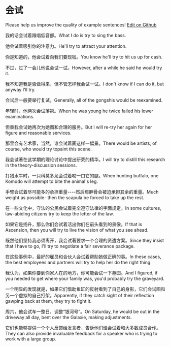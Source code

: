 # 会试

Please help us improve the quality of example sentences! [Edit on Github](https://github.com/jiyushe/jiyu-example-sentence-source/blob/main/chinese/huishi.md)

<p><span class="chinese">我的话会试着跟唱低音部。</span><span class="english">What I do is try to sing the bass.</span></p>

<p><span class="chinese">他会试着吸引你的注意力。</span><span class="english">He'll try to attract your attention.</span></p>

<p><span class="chinese">你是知道的，他会试着向我们要现钱。</span><span class="english">You know he'll try to hit us up for cash.</span></p>

<p><span class="chinese">不过，过了一会儿他说会试一试。</span><span class="english">However, after a while he said he would try it.</span></p>

<p><span class="chinese">我不知道我是否做得来，但不管怎样我会试一试。</span><span class="english">I don't know if I can do it, but anyway I'll try.</span></p>

<p><span class="chinese">会试后一般要举行复试。</span><span class="english">Generally, all of the gongshis would be reexamined.</span></p>

<p><span class="chinese">年轻时，他两次会试落第。</span><span class="english">When he was young he twice failed his lower examinations.</span></p>

<p><span class="chinese">但重我会试她再次为她图和合理的服务。</span><span class="english">But I will re-try her again for her figure and reasonable services.</span></p>

<p><span class="chinese">那里会有艺术家，当然，谁会试着画这样一幅景。</span><span class="english">There would be artists, of course, who would try topaint this scene.</span></p>

<p><span class="chinese">我会试著在这学期的理论讨论中提出研究的精华。</span><span class="english">I will try to distill this research in the theory-discussion sessions.</span></p>

<p><span class="chinese">打猎水牛时，一只科莫多龙会试着咬一口它的腿。</span><span class="english">When hunting buffalo, one Komodo will attempt to bite the animal's leg.</span></p>

<p><span class="chinese">手臂会试着尽可能多的承担重量----然后肩胛骨会被迫承担其余的重量。</span><span class="english">Much weight as possible- then the scapula be forced to take up the rest.</span></p>

<p><span class="chinese">在一些文化中，守法的公民会试着完全遵守法律的字面规定。</span><span class="english">In some cultures, law-abiding citizens try to keep the letter of the law.</span></p>

<p><span class="chinese">如果它是扬升，那么你们会试着活出你们在前头看到的景像。</span><span class="english">If that is Ascension, then you will try to live the vision of what you see ahead.</span></p>

<p><span class="chinese">既然他们坚持我必须离开，我会试著要求一个合理的资遣方案。</span><span class="english">Since they insist that I have to go, I'll try to negotiate a fair severance package.</span></p>

<p><span class="chinese">在这些事例中，最好的雇员和合伙人会试着帮助她做正确的事。</span><span class="english">In these cases, the best employees and partners will try to help her do the right thing.</span></p>

<p><span class="chinese">我认为，如果你要到你家人在的地方，你可能会试一下墓园。</span><span class="english">And I figured, if you needed to get where your family was, you'd probably try the graveyard.</span></p>

<p><span class="chinese">一个明显的发现就是，如果它们借助鱼缸的反射看到了自己的身影，它们会试图和另一个虚拟的自己打架。</span><span class="english">Apparently, if they catch sight of their reflection gawping back at them, they try to fight it.</span></p>

<p><span class="chinese">周六，他会试车一整日，调整“银河号”。</span><span class="english">On Saturday, he would be out in the driveway all day, bent over the Galaxie, making adjustments.</span></p>

<p><span class="chinese">它们也能够提供一个个人反馈给发言者，告诉他们谁会试着和大多数成员合作。</span><span class="english">They can also provide invaluable feedback for a speaker who is trying to work with a large group.</span></p>

